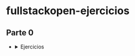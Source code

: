 # fullstackopen-ejercicios
## Parte 0
  - <details><summary>Ejercicios</summary>
    
      - [Ejercicio 0.4](https://github.com/agustinyedro/full-stack-open/blob/main/Parte%200/ejercico-0-4.md)
      - [Ejercicio 0.5](https://github.com/agustinyedro/full-stack-open/blob/main/Parte%200/ejercicio05.md)
      - [Ejercicio 0.6](https://github.com/agustinyedro/full-stack-open/blob/main/Parte%200/ejercicio06.md)
    
   </details>
